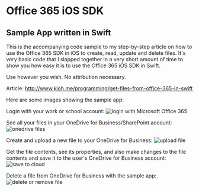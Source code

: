 # Office 365 iOS SDK
## Sample App written in Swift

This is the accompanying code sample to my step-by-step article on how to use the Office 365 SDK in iOS to create, read, update and delete files. It's very basic code that I slapped together in a very short amount of time to show you how easy it is to use the Office 365 iOS SDK in Swift.

Use however you wish. No attribution necessary.

Article: http://www.kloh.me/programming/get-files-from-office-365-in-swift

Here are some images showing the sample app:

Login with your work or school account:
![login with Microsoft Office 365](http://static1.squarespace.com/static/54a82a8ee4b0d6033e481253/t/54b8bf02e4b0fee4b01d9986/1421393668035/?format=1500w)

See all your files in your OneDrive for Business/SharePoint account:
![onedrive files](http://static1.squarespace.com/static/54a82a8ee4b0d6033e481253/t/54b8bf36e4b0ad6fb5dfa9c5/1421393719588/?format=1500w)

Create and upload a new file to your OneDrive for Business:
![upload file](http://static1.squarespace.com/static/54a82a8ee4b0d6033e481253/t/54b8bf4fe4b0ad6fb5dfa9fe/1421393745422/?format=1500w)

Get the file contents, see its properties, and also make changes to the file contents and save it to the user's OneDrive for Business account:
![save to cloud](http://static1.squarespace.com/static/54a82a8ee4b0d6033e481253/t/54b8bf6be4b068568714428a/1421393775252/?format=1500w)

Delete a file from OneDrive for Business with the sample app:
![delete or remove file](http://static1.squarespace.com/static/54a82a8ee4b0d6033e481253/t/54b8bf8ee4b096702d39e6ec/1421393809468/?format=1500w)

